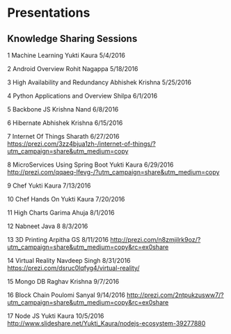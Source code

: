 # Presentations
## Knowledge Sharing Sessions


1	Machine Learning	Yukti Kaura	5/4/2016	

2	Android Overview	Rohit Nagappa	5/18/2016	

3	High Availability and Redundancy	Abhishek Krishna	5/25/2016	

4	Python Applications and Overview	Shilpa	6/1/2016	

5	Backbone JS	Krishna Nand	6/8/2016	

6	Hibernate	Abhishek Krishna	6/15/2016	

7	Internet Of Things	Sharath 	6/27/2016	https://prezi.com/3zz4bjua1zh-/internet-of-things/?utm_campaign=share&utm_medium=copy

8	MicroServices Using Spring Boot	Yukti Kaura	6/29/2016	http://prezi.com/qqaeq-lfevg-/?utm_campaign=share&utm_medium=copy

9	Chef 	Yukti Kaura	7/13/2016	

10	Chef Hands On 	Yukti Kaura	7/20/2016	

11	High Charts	Garima Ahuja	8/1/2016	

12	Nabneet 	Java 8	8/3/2016	

13	3D Printing	Arpitha GS	8/11/2016	http://prezi.com/n8zmjilrk9oz/?utm_campaign=share&utm_medium=copy&rc=ex0share

14	Virtual Reality	Navdeep Singh	8/31/2016	https://prezi.com/dsruc0lqfyg4/virtual-reality/

15	Mongo DB	Raghav Krishna	9/7/2016	

16	Block Chain	Poulomi Sanyal	9/14/2016	http://prezi.com/2ntpukzusww7/?utm_campaign=share&utm_medium=copy&rc=ex0share

17	Node JS	Yukti Kaura	10/5/2016	http://www.slideshare.net/Yukti_Kaura/nodejs-ecosystem-39277880

